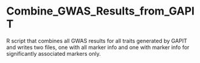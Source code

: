 # Combine_GWAS_Results_from_GAPIT
R script that combines all GWAS results for all traits generated by GAPIT and writes two files, one with all marker info and one with marker info for significantly associated markers only.
